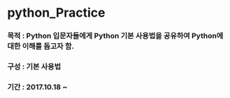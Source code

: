 # python_Practice

### 목적 : Python 입문자들에게 Python 기본 사용법을 공유하여 Python에 대한 이해를 돕고자 함. 
### 구성 : 기본 사용법
### 기간 : 2017.10.18 ~
